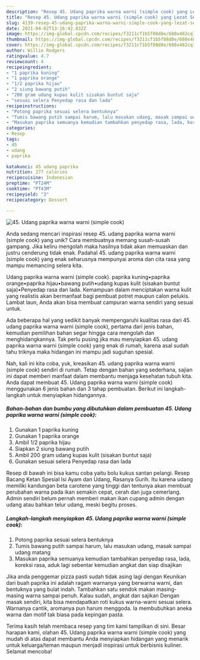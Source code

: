 ```yaml
---
description: "Resep 45. Udang paprika warna warni (simple cook) yang Lezat Sekali"
title: "Resep 45. Udang paprika warna warni (simple cook) yang Lezat Sekali"
slug: 4139-resep-45-udang-paprika-warna-warni-simple-cook-yang-lezat-sekali
date: 2021-04-02T13:16:42.832Z
image: https://img-global.cpcdn.com/recipes/f3211cf1b5f08d8e/680x482cq70/45-udang-paprika-warna-warni-simple-cook-foto-resep-utama.jpg
thumbnail: https://img-global.cpcdn.com/recipes/f3211cf1b5f08d8e/680x482cq70/45-udang-paprika-warna-warni-simple-cook-foto-resep-utama.jpg
cover: https://img-global.cpcdn.com/recipes/f3211cf1b5f08d8e/680x482cq70/45-udang-paprika-warna-warni-simple-cook-foto-resep-utama.jpg
author: Willie Rodgers
ratingvalue: 4.7
reviewcount: 4
recipeingredient:
- "1 paprika kuning"
- "1 paprika orange"
- "1/2 paprika hijau"
- "2 siung bawang putih"
- "200 gram udang kupas kulit sisakan buntut saja"
- "sesuai selera Penyedap rasa dan lada"
recipeinstructions:
- "Potong paprika sesuai selera bentuknya"
- "Tumis bawang putih sampai harum, lalu masukan udang, masak sampai udang matang"
- "Masukan paprika semuanya kemudian tambahkan penyedap rasa, lada, koreksi rasa, aduk lagi sebentar kemudian angkat dan siap disajikan"
categories:
- Resep
tags:
- 45
- udang
- paprika

katakunci: 45 udang paprika 
nutrition: 277 calories
recipecuisine: Indonesian
preptime: "PT24M"
cooktime: "PT43M"
recipeyield: "3"
recipecategory: Dessert

---
```



![45. Udang paprika warna warni (simple cook)](https://img-global.cpcdn.com/recipes/f3211cf1b5f08d8e/680x482cq70/45-udang-paprika-warna-warni-simple-cook-foto-resep-utama.jpg)

Anda sedang mencari inspirasi resep 45. udang paprika warna warni (simple cook) yang unik? Cara membuatnya memang susah-susah gampang. Jika keliru mengolah maka hasilnya tidak akan memuaskan dan justru cenderung tidak enak. Padahal 45. udang paprika warna warni (simple cook) yang enak seharusnya mempunyai aroma dan cita rasa yang mampu memancing selera kita.

Udang paprika warna warni (simple cook). paprika kuning•paprika orange•paprika hijau•bawang putih•udang kupas kulit (sisakan buntut saja)•Penyedap rasa dan lada. Kemampuan dalam menciptakan warna kulit yang realistis akan bermanfaat bagi pembuat potret maupun calon pelukis. Lambat laun, Anda akan bisa membuat campuran warna sendiri yang sesuai untuk.

Ada beberapa hal yang sedikit banyak mempengaruhi kualitas rasa dari 45. udang paprika warna warni (simple cook), pertama dari jenis bahan, kemudian pemilihan bahan segar hingga cara mengolah dan menghidangkannya. Tak perlu pusing jika mau menyiapkan 45. udang paprika warna warni (simple cook) yang enak di rumah, karena asal sudah tahu triknya maka hidangan ini mampu jadi suguhan spesial.


Nah, kali ini kita coba, yuk, kreasikan 45. udang paprika warna warni (simple cook) sendiri di rumah. Tetap dengan bahan yang sederhana, sajian ini dapat memberi manfaat dalam membantu menjaga kesehatan tubuh kita. Anda dapat membuat 45. Udang paprika warna warni (simple cook) menggunakan 6 jenis bahan dan 3 tahap pembuatan. Berikut ini langkah-langkah untuk menyiapkan hidangannya.

<!--inarticleads1-->

##### Bahan-bahan dan bumbu yang dibutuhkan dalam pembuatan 45. Udang paprika warna warni (simple cook):

1. Gunakan 1 paprika kuning
1. Gunakan 1 paprika orange
1. Ambil 1/2 paprika hijau
1. Siapkan 2 siung bawang putih
1. Ambil 200 gram udang kupas kulit (sisakan buntut saja)
1. Gunakan sesuai selera Penyedap rasa dan lada


Resep di bawah ini bisa kamu coba yaitu bolu kukus santan pelangi. Resep Bacang Ketan Spesial Isi Ayam dan Udang, Rasanya Gurih. Itu karena udang memiliki kandungan beta carotene yang tinggi dan tentunya akan membuat perubahan warna pada ikan semakin cepat, cerah dan juga cemerlang. Admin sendiri belum pernah memberi makan ikan cupang admin dengan udang atau bahkan telur udang, meski begitu proses. 

<!--inarticleads2-->

##### Langkah-langkah menyiapkan 45. Udang paprika warna warni (simple cook):

1. Potong paprika sesuai selera bentuknya
1. Tumis bawang putih sampai harum, lalu masukan udang, masak sampai udang matang
1. Masukan paprika semuanya kemudian tambahkan penyedap rasa, lada, koreksi rasa, aduk lagi sebentar kemudian angkat dan siap disajikan


Jika anda penggemar pizza pasti sudah tidak asing lagi dengan Keunikan dari buah paprika ini adalah ragam warnanya yang berwarna warni, dan bentuknya yang bulat indah. Tambahkan satu sendok makan masing-masing warna sampai penuh. Kalau sudah, angkat dan sajikan Dengan masak sendiri, kita bisa mendapatkan roti kukus warna-warni sesuai selera. Warnanya cantik, aromanya pun harum menggoda. Ia membubuhkan aneka warna dan motif tak biasa pada kepingan pasta. 

Terima kasih telah membaca resep yang tim kami tampilkan di sini. Besar harapan kami, olahan 45. Udang paprika warna warni (simple cook) yang mudah di atas dapat membantu Anda menyiapkan hidangan yang menarik untuk keluarga/teman maupun menjadi inspirasi untuk berbisnis kuliner. Selamat mencoba!
